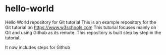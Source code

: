# hello-world
Hello World repository for Git tutorial
This is an example repository for the Git tutorial on https://www.w3schools.com
This tutorial focuses mainly on Git and using Github as its remote.
This repository is built step by step in the tutorial.

It now includes steps for Github

